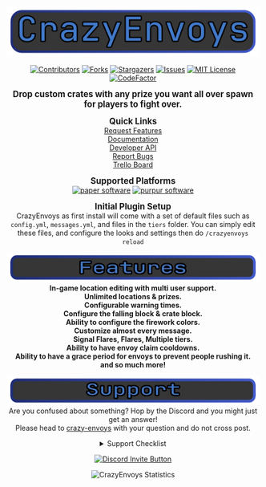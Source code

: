 <center><div align="center">

![CrazyEnvoys](https://raw.githubusercontent.com/Crazy-Crew/Branding/main/crazyenvoys/banner/webp/banner.webp)

[![Contributors][contributors-shield]][contributors-url]
[![Forks][forks-shield]][forks-url]
[![Stargazers][stars-shield]][stars-url]
[![Issues][issues-shield]][issues-url]
[![MIT License][license-shield]][license-url]
[![CodeFactor](https://www.codefactor.io/repository/github/crazy-crew/crazyenvoys/badge)](https://www.codefactor.io/repository/github/crazy-crew/crazyenvoys)

<big>**Drop custom crates with any prize you want all over spawn for players to fight over.**</big>

<big>**Quick Links**</big><br>
[Request Features](https://github.com/Crazy-Crew/CrazyEnvoys/issues)<br>
[Documentation](https://docs.crazycrew.us/docs/category/crazyenvoys)<br>
[Developer API](https://docs.crazycrew.us/docs/plugins/crazyenvoys/guides/api/intro)<br>
[Report Bugs](https://github.com/Crazy-Crew/CrazyEnvoys/issues)<br>
[Trello Board](https://trello.com/b/BGDNUdaj/crazyenvoys)

<big>**Supported Platforms**</big><br>
[![paper software](https://cdn.jsdelivr.net/npm/@intergrav/devins-badges@3/assets/compact-minimal/supported/paper_vector.svg)](https://papermc.io/)
[![purpur software](https://cdn.jsdelivr.net/npm/@intergrav/devins-badges@3/assets/compact-minimal/supported/purpur_vector.svg)](https://purpurmc.org/)

<big>**Initial Plugin Setup**</big><br>
CrazyEnvoys as first install will come with a set of default files such as `config.yml`, `messages.yml`, and files in the `tiers` folder.
You can simply edit these files, and configure the looks and settings then do `/crazyenvoys reload`<br>

![Features Banner](https://raw.githubusercontent.com/Crazy-Crew/Branding/main/crazyenvoys/banner/webp/features.webp)<br>
**In-game location editing with multi user support.**<br>
**Unlimited locations & prizes.**<br>
**Configurable warning times.**<br>
**Configure the falling block & crate block.**<br>
**Ability to configure the firework colors.**<br>
**Customize almost every message.**<br>
**Signal Flares, Flares, Multiple tiers.**<br>
**Ability to have envoy claim cooldowns.**<br>
**Ability to have a grace period for envoys to prevent people rushing it.**<br>
**and so much more!**

![Support Banner](https://raw.githubusercontent.com/Crazy-Crew/Branding/main/crazyenvoys/banner/webp/support.webp)<br>
Are you confused about something? Hop by the Discord and you might just get an answer!<br>
Please head to [crazy-envoys](https://discord.com/channels/182615261403283459/255937811428016130) with your question and do not cross post.<br>

<details>
<summary>Support Checklist</summary>

Please check to make sure that your question wasn't asked before, You can use `Ctrl+F` on Discord to look for past conversations.<br>
Describe your issue in detail, Don't just make it a bread crumb trail that has to be questioned out of you.<br>
Plugin Version i.e. `CrazyEnvoys 3.3` **LATEST DOES NOT COUNT**<br>
Server Version & Server Type i.e. `Paper 1.21.1` or `Purpur 1.21.1` **LATEST DOES NOT COUNT**<br>
Send any console errors or files you have through https://mclo.gs/ - (We don't own the website, You have to copy the link and send it.)<br>

</details>

<!--[![Discord](https://discord.com/api/guilds/182615261403283459/widget.png?style=banner2)](https://discord.gg/badbones-s-live-chat-182615261403283459)<br>-->
[![Discord Invite Button](https://cdn.jsdelivr.net/npm/@intergrav/devins-badges@3/assets/cozy/social/discord-plural_vector.svg)](https://discord.gg/badbones-s-live-chat-182615261403283459)
</div>

![CrazyEnvoys Statistics](https://bstats.org/signatures/bukkit/CrazyEnvoy.svg)
</center>

[contributors-shield]: https://img.shields.io/github/contributors/Crazy-Crew/CrazyEnvoys.svg?style=flat&logo=appveyor
[contributors-url]: https://github.com/Crazy-Crew/CrazyEnvoys/graphs/contributors
[forks-shield]: https://img.shields.io/github/forks/Crazy-Crew/CrazyEnvoys.svg?style=flat&logo=appveyor
[forks-url]: https://github.com/Crazy-Crew/CrazyEnvoys/network/members
[stars-shield]: https://img.shields.io/github/stars/Crazy-Crew/CrazyEnvoys.svg?style=flat&logo=appveyor
[stars-url]: https://github.com/Crazy-Crew/CrazyEnvoys/stargazers
[issues-shield]: https://img.shields.io/github/issues/Crazy-Crew/CrazyEnvoys.svg?style=flat&logo=appveyor
[issues-url]: https://github.com/Crazy-Crew/CrazyEnvoys/issues
[license-shield]: https://img.shields.io/github/license/Crazy-Crew/CrazyEnvoys.svg?style=flat&logo=appveyor
[license-url]: https://github.com/Crazy-Crew/CrazyEnvoys/blob/main/LICENSE
